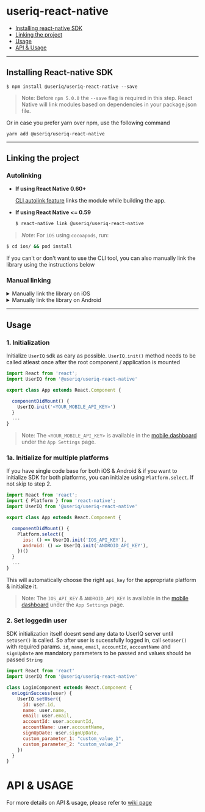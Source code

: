 # useriq-react-native

* [Installing react-native SDK](https://github.com/useriq-com/useriq-react-native#installing-react-native-sdk)
* [Linking the project](https://github.com/useriq-com/useriq-react-native#linking-the-project)
* [Usage](https://github.com/useriq-com/useriq-react-native#usage)
* [API & Usage](https://github.com/useriq-com/useriq-react-native#api--usage)

---

## Installing React-native SDK

`$ npm install @useriq/useriq-react-native --save`

> Note: Before `npm 5.0.0` the `--save` flag is required in this step. React Native will link modules based on dependencies in your package.json file.

Or in case you prefer yarn over npm, use the following command

`yarn add @useriq/useriq-react-native`

---
## Linking the project
### Autolinking
- **If using React Native 0.60+**


  [CLI autolink feature](https://github.com/react-native-community/cli/blob/master/docs/autolinking.md) links the module while building the app. 


- **If using React Native <= 0.59**


  ```bash
  $ react-native link @useriq/useriq-react-native
  ```

> *Note*:  For `iOS` using `cocoapods`, run:

```bash
$ cd ios/ && pod install
```

If you can't or don't want to use the CLI tool, you can also manually link the library using the instructions below

### Manual linking
<details>
<summary>Manually link the library on iOS</summary>

1. Install UserIQ framework via Cocoapods in the iOS folder of your app project
  
  ```ruby
  pod 'UserIQ'
  ```
  
2. Follow the [instructions in the React Native documentation](https://facebook.github.io/react-native/docs/linking-libraries-ios#manual-linking) to manually link the framework

</details>

<details>
<summary>Manually link the library on Android</summary>

1. Open up `android/app/src/main/java/[...]/MainApplication.java`

- Add `import com.useriq.rn.UserIQReactNativePackage;` to the imports at the top of the file
- Add `new UserIQReactNativePackage()` to the list returned by the `getPackages()` method

2. Append the following lines to `android/settings.gradle`:
   ```
   include ':@useriq_useriq-react-native'
   project(':@useriq_useriq-react-native').projectDir = new File(rootProject.projectDir, '../node_modules/@useriq/useriq-react-native/android')
   ```
3. Insert the following lines inside the dependencies block in `android/app/build.gradle`:
   ```
    implementation project(':@useriq_useriq-react-native')
   ```

</details>

---

## Usage

### 1. Initialization

Initialize `UserIQ` sdk as eary as possible. `UserIQ.init()` method needs to be called atleast once after the root component / application is mounted

```javascript
import React from 'react';
import UserIQ from '@useriq/useriq-react-native'

export class App extends React.Component {

  componentDidMount() {
    UserIQ.init('<YOUR_MOBILE_API_KEY>')
  }
  ...
}
```
> Note: The `<YOUR_MOBILE_API_KEY>` is available in the [mobile dashboard](https://mobile.useriq.com) under the `App Settings` page.

### 1a. Initialize for multiple platforms

If you have single code base for both iOS & Android & if you want to initialize SDK for both platforms, you can initialze using `Platform.select`. If not skip to step 2.

```javascript
import React from 'react';
import { Platform } from 'react-native';
import UserIQ from '@useriq/useriq-react-native'

export class App extends React.Component {

  componentDidMount() {
    Platform.select({
      ios: () => UserIQ.init('IOS_API_KEY'),
      android: () => UserIQ.init('ANDROID_API_KEY'),
    })()
  }
  ...
}
```

This will automatically choose the right `api_key` for the appropriate platform & initialize it.

> Note: The `IOS_API_KEY` & `ANDROID_API_KEY` is available in the [mobile dashboard](https://mobile.useriq.com) under the `App Settings` page.

### 2. Set loggedin user

SDK initialization itself doesnt send any data to UserIQ server until `setUser()` is called. So after user is sucessfully logged in, call `setUser()` with required params. `id`, `name`, `email`, `accountId`, `accountName` and `signUpDate` are mandatory parameters to be passed and values should be passed `String`

```javascript
import React from 'react'
import UserIQ from '@useriq/useriq-react-native'

class LoginComponent extends React.Component {
  onLoginSuccess(user) {
    UserIQ.setUser({
      id: user.id,
      name: user.name,
      email: user.email,
      accountId: user.accountId,
      accountName: user.accountName,
      signUpDate: user.signUpDate,
      custom_parameter_1: "custom_value_1",
      custom_parameter_2: "custom_value_2"
    })
  }
}
```

# API & USAGE

For more details on API & usage, please refer to [wiki page](https://github.com/useriq-com/useriq-react-native/wiki)
